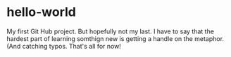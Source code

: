# hello-world
My first Git Hub project.
But hopefully not my last.
I have to say that the hardest part of learning somthign new is getting a handle on the metaphor. (And catching typos.
That's all for now!
